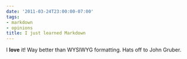 ```yaml
---
date: '2011-03-24T23:00:00-07:00'
tags:
- markdown
- opinions
title: I just learned Markdown
---
```


I **love** it! Way better than WYSIWYG formatting. Hats off to John Gruber.
